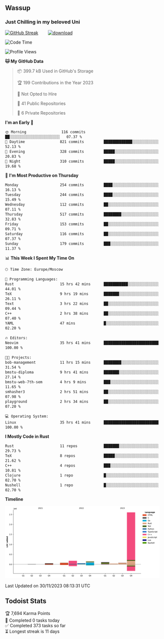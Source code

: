 ## Wassup 
### Just Chilling in my beloved Uni 

<!--
-->

[![GitHub Streak](http://github-readme-streak-stats.herokuapp.com?user=archeoss&theme=shades-of-purple&hide_border=true&date_format=j%20M%5B%20Y%5D)](https://git.io/streak-stats)&nbsp;&nbsp;&nbsp;&nbsp;&nbsp;&nbsp;&nbsp;&nbsp;[![download](https://user-images.githubusercontent.com/68448737/147796309-d8b65b1d-4dde-40d9-b03a-2b42aaa6cd43.jpeg)
](http://bmstu.ru/)

<!--START_SECTION:waka-->
![Code Time](http://img.shields.io/badge/Code%20Time-2%2C144%20hrs%2052%20mins-blue)

![Profile Views](http://img.shields.io/badge/Profile%20Views-1-blue)

**🐱 My GitHub Data** 

> 📦 399.7 kB Used in GitHub's Storage 
 > 
> 🏆 199 Contributions in the Year 2023
 > 
> 🚫 Not Opted to Hire
 > 
> 📜 41 Public Repositories 
 > 
> 🔑 6 Private Repositories 
 > 
**I'm an Early 🐤** 

```text
🌞 Morning                116 commits         ██░░░░░░░░░░░░░░░░░░░░░░░   07.37 % 
🌆 Daytime                821 commits         █████████████░░░░░░░░░░░░   52.13 % 
🌃 Evening                328 commits         █████░░░░░░░░░░░░░░░░░░░░   20.83 % 
🌙 Night                  310 commits         █████░░░░░░░░░░░░░░░░░░░░   19.68 % 
```
📅 **I'm Most Productive on Thursday** 

```text
Monday                   254 commits         ████░░░░░░░░░░░░░░░░░░░░░   16.13 % 
Tuesday                  244 commits         ████░░░░░░░░░░░░░░░░░░░░░   15.49 % 
Wednesday                112 commits         ██░░░░░░░░░░░░░░░░░░░░░░░   07.11 % 
Thursday                 517 commits         ████████░░░░░░░░░░░░░░░░░   32.83 % 
Friday                   153 commits         ██░░░░░░░░░░░░░░░░░░░░░░░   09.71 % 
Saturday                 116 commits         ██░░░░░░░░░░░░░░░░░░░░░░░   07.37 % 
Sunday                   179 commits         ███░░░░░░░░░░░░░░░░░░░░░░   11.37 % 
```


📊 **This Week I Spent My Time On** 

```text
🕑︎ Time Zone: Europe/Moscow

💬 Programming Languages: 
Rust                     15 hrs 42 mins      ███████████░░░░░░░░░░░░░░   44.01 % 
TeX                      9 hrs 19 mins       ███████░░░░░░░░░░░░░░░░░░   26.11 % 
Text                     3 hrs 22 mins       ██░░░░░░░░░░░░░░░░░░░░░░░   09.44 % 
C++                      2 hrs 38 mins       ██░░░░░░░░░░░░░░░░░░░░░░░   07.40 % 
YAML                     47 mins             █░░░░░░░░░░░░░░░░░░░░░░░░   02.20 % 

🔥 Editors: 
Neovim                   35 hrs 41 mins      █████████████████████████   100.00 % 

🐱‍💻 Projects: 
bob-management           11 hrs 15 mins      ████████░░░░░░░░░░░░░░░░░   31.54 % 
bmstu-diploma            9 hrs 41 mins       ███████░░░░░░░░░░░░░░░░░░   27.14 % 
bmstu-web-7th-sem        4 hrs 9 mins        ███░░░░░░░░░░░░░░░░░░░░░░   11.65 % 
smhasher3                2 hrs 51 mins       ██░░░░░░░░░░░░░░░░░░░░░░░   07.98 % 
playground               2 hrs 34 mins       ██░░░░░░░░░░░░░░░░░░░░░░░   07.20 % 

💻 Operating System: 
Linux                    35 hrs 41 mins      █████████████████████████   100.00 % 
```

**I Mostly Code in Rust** 

```text
Rust                     11 repos            ███████░░░░░░░░░░░░░░░░░░   29.73 % 
TeX                      8 repos             █████░░░░░░░░░░░░░░░░░░░░   21.62 % 
C++                      4 repos             ███░░░░░░░░░░░░░░░░░░░░░░   10.81 % 
Clojure                  1 repo              █░░░░░░░░░░░░░░░░░░░░░░░░   02.70 % 
Nushell                  1 repo              █░░░░░░░░░░░░░░░░░░░░░░░░   02.70 % 
```



**Timeline**

![Lines of Code chart](https://raw.githubusercontent.com/archeoss/archeoss/master/assets/bar_graph.png)


 Last Updated on 30/11/2023 08:13:31 UTC
<!--END_SECTION:waka-->

## Todoist Stats

<!-- TODO-IST:START -->
🏆  7,694 Karma Points           
🌸  Completed 0 tasks today           
✅  Completed 373 tasks so far           
⏳  Longest streak is 11 days
<!-- TODO-IST:END -->
